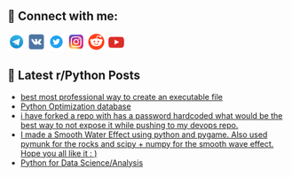 ## 🔎 Connect with me:
[<img src="https://github.com/bullbesh/bullbesh/blob/main/images/Telegram.png" width="32" height="32" />](https://t.me/bullbesh)
[<img src="https://github.com/bullbesh/bullbesh/blob/main/images/VK.png" width="32" height="32" />](https://vk.com/bullbesh)
[<img src="https://github.com/bullbesh/bullbesh/blob/main/images/Twitter.png" width="32" height="32" />](https://twitter.com/bullbesh1)
[<img src="https://github.com/bullbesh/bullbesh/blob/main/images/Instagram.png" width="32" height="32" />](https://www.instagram.com/bullbesh)
[<img src="https://github.com/bullbesh/bullbesh/blob/main/images/Reddit.png" width="32" height="32" />](https://www.reddit.com/user/bullbesh)
[<img src="https://github.com/bullbesh/bullbesh/blob/main/images/YouTube.png" width="32" height="32" />](https://www.youtube.com/channel/UCtfjRs6uzgq5mfm8S06WTcg)

## 📕 Latest r/Python Posts
<!-- BLOG-POST-LIST:START -->
- [best most professional way to create an executable file](https://www.reddit.com/r/Python/comments/xfn8fj/best_most_professional_way_to_create_an/)
- [Python Optimization database](https://www.reddit.com/r/Python/comments/xflwdc/python_optimization_database/)
- [i have forked a repo with has a password hardcoded what would be the best way to not expose it while pushing to my devops repo.](https://www.reddit.com/r/Python/comments/xflk60/i_have_forked_a_repo_with_has_a_password/)
- [I made a Smooth Water Effect using python and pygame. Also used pymunk for the rocks and scipy + numpy for the smooth wave effect. Hope you all like it : &rpar;](https://www.reddit.com/r/Python/comments/xflh57/i_made_a_smooth_water_effect_using_python_and/)
- [Python for Data Science/Analysis](https://www.reddit.com/r/Python/comments/xflaqr/python_for_data_scienceanalysis/)
<!-- BLOG-POST-LIST:END -->
